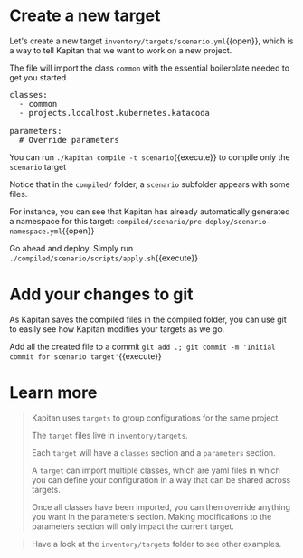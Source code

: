 # Create a new target
Let's create a new target `inventory/targets/scenario.yml`{{open}}, which is a way to tell Kapitan that we want to work on a new project.

The file will import the class `common` with the essential boilerplate needed to get you started
<pre class="file" data-filename="inventory/targets/scenario.yml" data-target="replace">
classes:
  - common
  - projects.localhost.kubernetes.katacoda

parameters:
  # Override parameters
</pre>

You can run `./kapitan compile -t scenario`{{execute}} to compile only the `scenario` target

Notice that in the `compiled/` folder, a `scenario` subfolder appears with some files. 

For instance, you can see that Kapitan has already automatically generated a namespace for this target: `compiled/scenario/pre-deploy/scenario-namespace.yml`{{open}}

Go ahead and deploy. Simply run `./compiled/scenario/scripts/apply.sh`{{execute}}

# Add your changes to git
As Kapitan saves the compiled files in the compiled folder, you can use git to easily see how Kapitan modifies your targets as we go.

Add all the created file to a commit 
`git add .; git commit -m 'Initial commit for scenario target'`{{execute}}

# Learn more
> Kapitan uses `targets` to group configurations for the same project. 
> 
> The `target` files live in `inventory/targets`. 
> 
> Each `target` will have a `classes` section and a `parameters` section.
> 
> A `target` can import multiple classes, which are yaml files in which you can define your configuration in a way that can be shared across targets. 
> 
> Once all classes have been imported, you can then override anything you want in the parameters section. Making modifications to the parameters section will only impact the current target. 


>Have a look at the `inventory/targets` folder to see other examples.